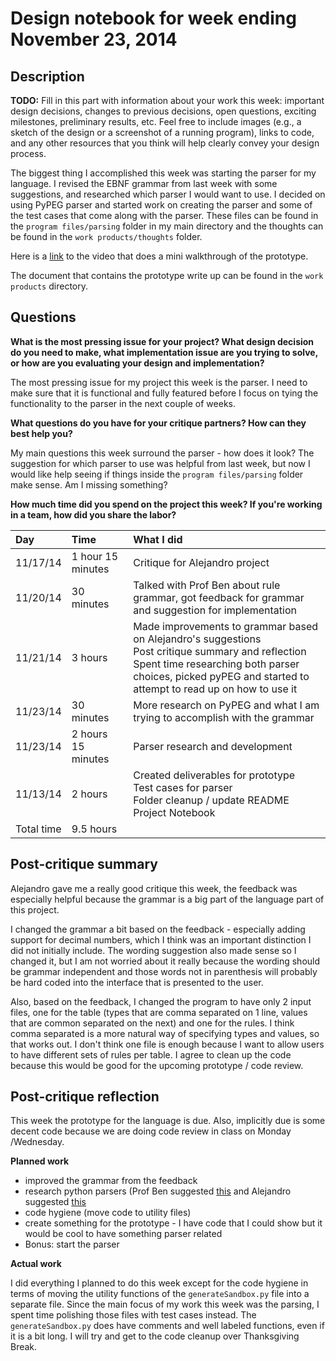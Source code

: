 # Design notebook for week ending November 23, 2014

## Description

**TODO:** Fill in this part with information about your work this week:
important design decisions, changes to previous decisions, open questions,
exciting milestones, preliminary results, etc. Feel free to include images
(e.g., a sketch of the design or a screenshot of a running program), links to
code, and any other resources that you think will help clearly convey your
design process.

The biggest thing I accomplished this week was starting the parser for my language. I revised the EBNF grammar from last week with some suggestions, and researched which parser I would want to use. I decided on using PyPEG parser and started work on creating the parser and some of the test cases that come along with the parser.  These files can be found in the `program files/parsing` folder in my main directory and the thoughts can be found in the `work products/thoughts` folder. 

Here is a [link](https://drive.google.com/a/g.hmc.edu/file/d/0B9z84Or5GzOnaXhDMXFVLUpaOUk/view?usp=sharing) to the video that does a mini walkthrough of the prototype. 

The document that contains the prototype write up can be found in the `work products` directory. 


## Questions

**What is the most pressing issue for your project? What design decision do
you need to make, what implementation issue are you trying to solve, or how
are you evaluating your design and implementation?**

The most pressing issue for my project this week is the parser. I need to make sure that it is functional and fully featured before I focus on tying the functionality to the parser in the next couple of weeks. 

**What questions do you have for your critique partners? How can they best help
you?**

My main questions this week surround the parser - how does it look? The suggestion for which parser to use was helpful from last week, but now I would like help seeing if things inside the `program files/parsing` folder make sense. Am I missing something?

**How much time did you spend on the project this week? If you're working in a
team, how did you share the labor?**


|Day | Time | What I did|
|:---|:-----|:---------|
| 11/17/14| 1 hour 15 minutes | Critique for Alejandro project |
| 11/20/14 | 30 minutes | Talked with Prof Ben about rule grammar, got feedback for grammar and suggestion for implementation |
| 11/21/14 | 3 hours | Made improvements to grammar based on Alejandro's suggestions <br> Post critique summary and reflection <br> Spent time researching both parser choices, picked pyPEG and started to attempt to read up on how to use it |
| 11/23/14 | 30 minutes | More research on PyPEG and what I am trying to accomplish with the grammar |
| 11/23/14 | 2 hours 15 minutes | Parser research and development |
| 11/13/14 | 2 hours | Created deliverables for prototype  <br> Test cases for parser <br> Folder cleanup / update README <br> Project Notebook |
| Total time | 9.5 hours ||  


## Post-critique summary

Alejandro gave me a really good critique this week, the feedback was especially helpful because the grammar is a big part of the language part of this project. 

I changed the grammar a bit based on the feedback - especially adding support for decimal numbers, which I think was an important distinction I did not initially include. The wording suggestion also made sense so I changed it, but I am not worried about it really because the wording should be grammar independent and those words not in parenthesis will probably be hard coded into the interface that is presented to the user. 

Also, based on the feedback, I changed the program to have only 2 input files, one for the table (types that are comma separated on 1 line, values that are common separated on the next) and one for the rules. I think comma separated is a more natural way of specifying types and values, so that works out. I don't think one file is enough because I want to allow users to have different sets of rules per table. I agree to clean up the code because this would be good for the upcoming prototype / code review. 


## Post-critique reflection

This week the prototype for the language is due. Also, implicitly due is some decent code because we are doing code review in class on Monday /Wednesday. 

**Planned work**

* improved the grammar from the feedback
* research python parsers (Prof Ben suggested [this](https://pypi.python.org/pypi/grako/3.4.2) and Alejandro suggested [this](http://fdik.org/pyPEG/)
* code hygiene (move code to utility files) 
* create something for the prototype - I have code that I could show but it would be cool to have something parser related 
* Bonus: start the parser

**Actual work** 

I did everything I planned to do this week except for the code hygiene in terms of moving the utility functions of the `generateSandbox.py` file into a separate file. Since the main focus of my work this week was the parsing, I spent time polishing those files with test cases instead. The `generateSandbox.py` does have comments and well labeled functions, even if it is a bit long. I will try and get to the code cleanup over Thanksgiving Break. 

